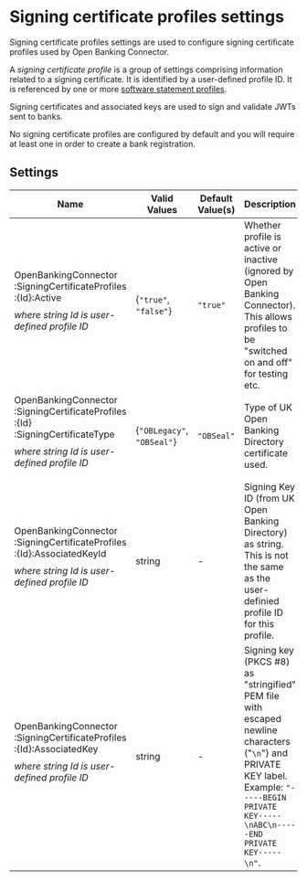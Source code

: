 # Signing certificate profiles settings

Signing certificate profiles settings are used to configure signing certificate profiles used by Open Banking Connector.

A *signing certificate profile* is a group of settings comprising information related to a signing certificate. It is identified by a user-defined profile ID. It is referenced by one or more [software statement profiles](./software-statement-profiles-settings.md).

Signing certificates and associated keys are used to sign and validate JWTs sent to banks.

No signing certificate profiles are configured by default and you will require at least one in order to create a bank registration.


## Settings

| Name                                                                                                                                                                           | Valid Values               | Default Value(s) | Description                                                                                                                                                                                                   |
|--------------------------------------------------------------------------------------------------------------------------------------------------------------------------------|----------------------------|------------------|---------------------------------------------------------------------------------------------------------------------------------------------------------------------------------------------------------------|
| OpenBankingConnector<wbr/>:SigningCertificateProfiles<wbr/>:{Id}<wbr/>:Active <p style="margin-top: 10px;"> *where string Id is user-defined profile ID*  </p>                 | {`"true"`, `"false"`}      | `"true"`         | Whether profile is active or inactive (ignored by Open Banking Connector). This allows profiles to be "switched on and off" for testing etc.                                                                  |
| OpenBankingConnector<wbr/>:SigningCertificateProfiles<wbr/>:{Id}<wbr/>:SigningCertificateType <p style="margin-top: 10px;"> *where string Id is user-defined profile ID*  </p> | {`"OBLegacy"`, `"OBSeal"`} | `"OBSeal"`       | Type of UK Open Banking Directory certificate used.                                                                                                                                                           |
| OpenBankingConnector<wbr/>:SigningCertificateProfiles<wbr/>:{Id}<wbr/>:AssociatedKeyId <p style="margin-top: 10px;"> *where string Id is user-defined profile ID*  </p>        | string                     | -                | Signing Key ID (from UK Open Banking Directory) as string. This is not the same as the user-definied profile ID for this profile.                                                                             |
| OpenBankingConnector<wbr/>:SigningCertificateProfiles<wbr/>:{Id}<wbr/>:AssociatedKey <p style="margin-top: 10px;"> *where string Id is user-defined profile ID*  </p>          | string                     | -                | Signing key (PKCS #8) as "stringified" PEM file with escaped newline characters ("`\n`") and PRIVATE KEY label.             Example: `"-----BEGIN PRIVATE KEY-----\nABC\n-----END PRIVATE KEY-----\n"`.       |
